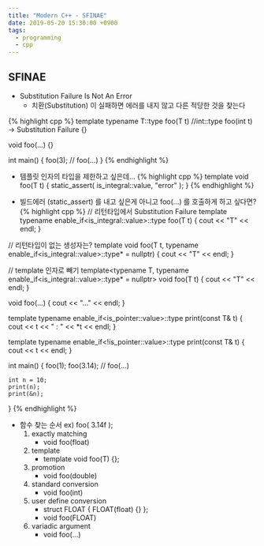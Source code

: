 ```yaml
---
title: "Modern C++ - SFINAE"
date: 2019-05-20 15:30:00 +0900
tags:
  - programming
  - cpp
---
```


SFINAE
---
* Substitution Failure Is Not An Error
	* 치환(Substitution) 이 실패하면 에러를 내지 않고 다른 적당한 것을 찾는다

{% highlight cpp %}
template<typename T>
typename T::type foo(T t) //int::type foo(int t) -> Substitution Failure
{}

void foo(...) {}

int main()
{
	foo(3); // foo(...)
}
{% endhighlight %}

* 템플릿 인자의 타입을 제한하고 싶은데...
{% highlight cpp %}
template<typename T>
void foo(T t)
{
    static_assert( is_integral<T>::value, "error" );
}
{% endhighlight %}

* 빌드에러 (static_assert) 를 내고 싶은게 아니고 foo(...) 를 호출하게 하고 싶다면?
{% highlight cpp %}
// 리턴타입에서 Substitution Failure
template<typename T>
typename enable_if<is_integral<T>::value>::type foo(T t)
{
    cout << "T" << endl;
}

// 리턴타입이 없는 생성자는?
template<typename T>
void foo(T t,
	typename enable_if<is_integral<T>::value>::type* = nullptr)
{
    cout << "T" << endl;
}

// template 인자로 빼기
template<typename T,
	typename enable_if<is_integral<T>::value>::type* = nullptr>
void foo(T t)
{
    cout << "T" << endl;
}

void foo(...)
{
    cout << "..." << endl;
}

template<typename T>
typename enable_if<is_pointer<T>::value>::type
	print(const T& t)
{
    cout << t << " : " << *t << endl;
}

template<typename T>
typename enable_if<!is_pointer<T>::value>::type
	print(const T& t)
{
    cout << t << endl;
}

int main()
{
    foo(1);
    foo(3.14); // foo(...)

    int n = 10;
    print(n);
    print(&n);
}
{% endhighlight %}

* 함수 찾는 순서 ex) foo( 3.14f );
	1. exactly matching
		* void foo(float)
	2. template
		* template<typename T> void foo(T) {};
	3. promotion
		* void foo(double)
	4. standard conversion
		* void foo(int)
	5. user define conversion
		* struct FLOAT { FLOAT(float) {} };
		* void foo(FLOAT)
	6. variadic argument
		* void foo(...)
